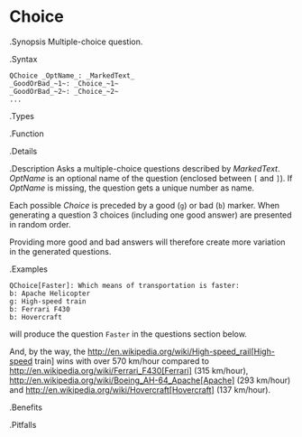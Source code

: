 # Choice

.Synopsis
Multiple-choice question.

.Syntax
```
QChoice _OptName_: _MarkedText_ 
_GoodOrBad_~1~: _Choice_~1~
_GoodOrBad_~2~: _Choice_~2~
...
```

.Types

.Function

.Details

.Description
Asks a multiple-choice questions described by _MarkedText_.
_OptName_ is an optional name of the question (enclosed between `[` and `]`).
If _OptName_ is missing, the question gets a unique number as name.

Each possible _Choice_ is preceded by a good (`g`) or bad (`b`) marker.
When generating a question 3 choices (including one good answer) are presented in random order.

Providing more good and bad answers will therefore create more variation in the generated questions.

.Examples
```rascal
QChoice[Faster]: Which means of transportation is faster:
b: Apache Helicopter
g: High-speed train
b: Ferrari F430
b: Hovercraft
```
will produce the question `Faster` in the questions section below.

And, by the way, the http://en.wikipedia.org/wiki/High-speed_rail[High-speed train] wins with over 570 km/hour compared to
http://en.wikipedia.org/wiki/Ferrari_F430[Ferrari] (315 km/hour), http://en.wikipedia.org/wiki/Boeing_AH-64_Apache[Apache] (293 km/hour)
and http://en.wikipedia.org/wiki/Hovercraft[Hovercraft] (137 km/hour).

.Benefits

.Pitfalls

